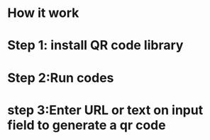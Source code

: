 # How it work
# Step 1: install QR code library
# Step 2:Run codes
# step 3:Enter URL or text on input field to generate a qr code
